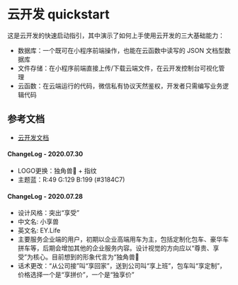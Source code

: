 # 云开发 quickstart

这是云开发的快速启动指引，其中演示了如何上手使用云开发的三大基础能力：

- 数据库：一个既可在小程序前端操作，也能在云函数中读写的 JSON 文档型数据库
- 文件存储：在小程序前端直接上传/下载云端文件，在云开发控制台可视化管理
- 云函数：在云端运行的代码，微信私有协议天然鉴权，开发者只需编写业务逻辑代码

## 参考文档

- [云开发文档](https://developers.weixin.qq.com/miniprogram/dev/wxcloud/basis/getting-started.html)

#### ChangeLog - 2020.07.30
- LOGO更换：独角兽🦄 + 指纹
- 主题蓝：R:49 G:129 B:199 (#3184C7)

#### ChangeLog - 2020.07.28
- 设计风格：突出“享受”
- 中文名: 小享兽
- 英文名: EY.Life
- 主要服务企业端的用户，初期以企业高端用车为主，包括定制化包车、豪华车拼车等，后期会增加其他的企业服务内容。设计视觉的方向应以“尊贵、享受”为核心。目前想到的形象代言为“独角兽🦄
- 话术更改：“从公司接”叫“享回家”，送到公司叫“享上班”，包车叫“享定制”，价格选择一个是“享拼价”，一个是“独享价”
